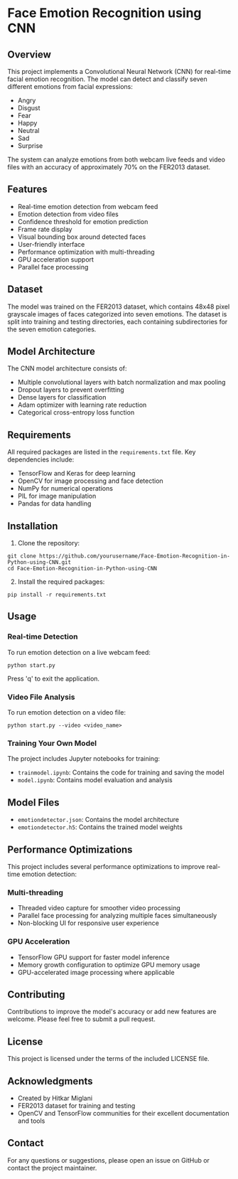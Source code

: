 # Face Emotion Recognition using CNN

## Overview

This project implements a Convolutional Neural Network (CNN) for real-time facial emotion recognition. The model can detect and classify seven different emotions from facial expressions:

- Angry
- Disgust
- Fear
- Happy
- Neutral
- Sad
- Surprise

The system can analyze emotions from both webcam live feeds and video files with an accuracy of approximately 70% on the FER2013 dataset.

## Features

- Real-time emotion detection from webcam feed
- Emotion detection from video files
- Confidence threshold for emotion prediction
- Frame rate display
- Visual bounding box around detected faces
- User-friendly interface
- Performance optimization with multi-threading
- GPU acceleration support
- Parallel face processing

## Dataset

The model was trained on the FER2013 dataset, which contains 48x48 pixel grayscale images of faces categorized into seven emotions. The dataset is split into training and testing directories, each containing subdirectories for the seven emotion categories.

## Model Architecture

The CNN model architecture consists of:

- Multiple convolutional layers with batch normalization and max pooling
- Dropout layers to prevent overfitting
- Dense layers for classification
- Adam optimizer with learning rate reduction
- Categorical cross-entropy loss function

## Requirements

All required packages are listed in the `requirements.txt` file. Key dependencies include:

- TensorFlow and Keras for deep learning
- OpenCV for image processing and face detection
- NumPy for numerical operations
- PIL for image manipulation
- Pandas for data handling

## Installation

1. Clone the repository:

```
git clone https://github.com/yourusername/Face-Emotion-Recognition-in-Python-using-CNN.git
cd Face-Emotion-Recognition-in-Python-using-CNN
```

2. Install the required packages:

```
pip install -r requirements.txt
```

## Usage

### Real-time Detection

To run emotion detection on a live webcam feed:

```
python start.py
```

Press 'q' to exit the application.

### Video File Analysis

To run emotion detection on a video file:

```
python start.py --video <video_name>
```

### Training Your Own Model

The project includes Jupyter notebooks for training:

- `trainmodel.ipynb`: Contains the code for training and saving the model
- `model.ipynb`: Contains model evaluation and analysis

## Model Files

- `emotiondetector.json`: Contains the model architecture
- `emotiondetector.h5`: Contains the trained model weights

## Performance Optimizations

This project includes several performance optimizations to improve real-time emotion detection:

### Multi-threading

- Threaded video capture for smoother video processing
- Parallel face processing for analyzing multiple faces simultaneously
- Non-blocking UI for responsive user experience

### GPU Acceleration

- TensorFlow GPU support for faster model inference
- Memory growth configuration to optimize GPU memory usage
- GPU-accelerated image processing where applicable

## Contributing

Contributions to improve the model's accuracy or add new features are welcome. Please feel free to submit a pull request.

## License

This project is licensed under the terms of the included LICENSE file.

## Acknowledgments

- Created by Hitkar Miglani
- FER2013 dataset for training and testing
- OpenCV and TensorFlow communities for their excellent documentation and tools

## Contact

For any questions or suggestions, please open an issue on GitHub or contact the project maintainer.
